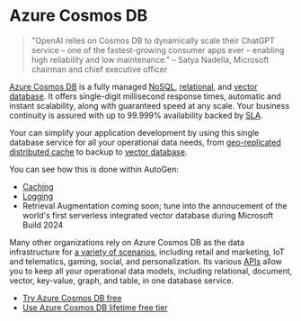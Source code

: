 # Azure Cosmos DB

> "OpenAI relies on Cosmos DB to dynamically scale their ChatGPT service – one of the fastest-growing consumer apps ever – enabling high reliability and low maintenance."
> – Satya Nadella, Microsoft chairman and chief executive officer

[Azure Cosmos DB](https://learn.microsoft.com/en-us/azure/cosmos-db/introduction) is a fully managed [NoSQL](https://learn.microsoft.com/en-us/azure/cosmos-db/distributed-nosql), [relational](https://learn.microsoft.com/en-us/azure/cosmos-db/distributed-relational), and [vector database](https://learn.microsoft.com/azure/cosmos-db/vector-database). It offers single-digit millisecond response times, automatic and instant scalability, along with guaranteed speed at any scale. Your business continuity is assured with up to 99.999% availability backed by [SLA](https://azure.microsoft.com/support/legal/sla/cosmos-db).

Your can simplify your application development by using this single database service for all your operational data needs, from [geo-replicated distributed cache](https://medium.com/@marcodesanctis2/using-azure-cosmos-db-as-your-persistent-geo-replicated-distributed-cache-b381ad80f8a0) to backup to [vector database](https://learn.microsoft.com/en-us/azure/cosmos-db/vector-database).

You can see how this is done within AutoGen:
- [Caching](../topics/llm-caching.md)
- [Logging](../../../notebook/agentchat_logging.ipynb)
- Retrieval Augmentation coming soon; tune into the annoucement of the world's first serverless integrated vector database during Microsoft Build 2024

Many other organizations rely on Azure Cosmos DB as the data infrastructure for [a variety of scenarios](https://learn.microsoft.com/en-us/azure/cosmos-db/use-cases), including retail and marketing, IoT and telematics, gaming, social, and personalization. Its various [APIs](https://learn.microsoft.com/en-us/azure/cosmos-db/choose-api) allow you to keep all your operational data models, including relational, document, vector, key-value, graph, and table, in one database service.

- [Try Azure Cosmos DB free](https://learn.microsoft.com/en-us/azure/cosmos-db/try-free)
- [Use Azure Cosmos DB lifetime free tier](https://learn.microsoft.com/en-us/azure/cosmos-db/free-tier)
